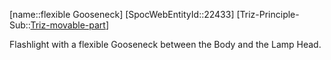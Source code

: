﻿---
type: TrizExample
aliases:
- flexible Gooseneck
license: CC BY-SA 4.0
copyright: https://github.com/SpocWeb
IsDeleted: false
IsReadOnly: false
Confidential: public
tags: 
- Triz/Principle/Example
---
[name::flexible Gooseneck]
[SpocWebEntityId::22433]
[Triz-Principle-Sub::[Triz-movable-part](tech/Triz/Sub/Triz-movable-part.md)]

Flashlight with a flexible Gooseneck between the Body and the Lamp Head.